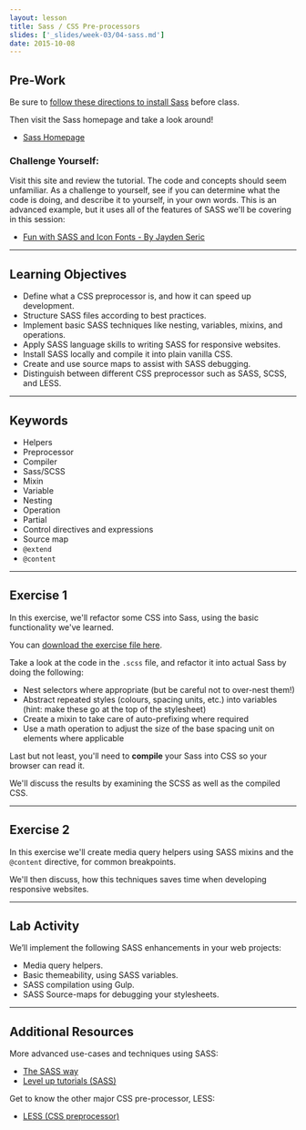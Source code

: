 ```yaml
---
layout: lesson
title: Sass / CSS Pre-processors
slides: ['_slides/week-03/04-sass.md']
date: 2015-10-08
---
```


## Pre-Work

Be sure to [follow these directions to install Sass](http://sass-lang.com/install) before class.

Then visit the Sass homepage and take a look around!

- [Sass Homepage](http://sass-lang.com/guide)

### Challenge Yourself:

Visit this site and review the tutorial. The code and concepts should seem unfamiliar. As a challenge to yourself, see if you can determine what the code is doing, and describe it to yourself, in your own words. This is an advanced example, but it uses all of the features of SASS we'll be covering in this session:

- [Fun with SASS and Icon Fonts - By Jayden Seric](http://jaydenseric.com/blog/fun-with-sass-and-font-icons)

---

## Learning Objectives

- Define what a CSS preprocessor is, and how it can speed up development.
- Structure SASS files according to best practices.
- Implement basic SASS techniques like nesting, variables, mixins, and operations.
- Apply SASS language skills to writing SASS for responsive websites.
- Install SASS locally and compile it into plain vanilla CSS.
- Create and use source maps to assist with SASS debugging.
- Distinguish between different CSS preprocessor such as SASS, SCSS, and LESS.

---

## Keywords

- Helpers
- Preprocessor
- Compiler
- Sass/SCSS
- Mixin
- Variable
- Nesting
- Operation
- Partial
- Control directives and expressions
- Source map
- `@extend`
- `@content`

---

## Exercise 1

In this exercise, we'll refactor some CSS into Sass, using the basic functionality we've learned.

You can [download the exercise file here](/public/files/exercises/sass-e1.zip).

Take a look at the code in the `.scss` file, and refactor it into actual Sass by doing the following:

- Nest selectors where appropriate (but be careful not to over-nest them!)
- Abstract repeated styles (colours, spacing units, etc.) into variables (hint: make these go at the top of the stylesheet)
- Create a mixin to take care of auto-prefixing where required
- Use a math operation to adjust the size of the base spacing unit on elements where applicable

Last but not least, you'll need to **compile** your Sass into CSS so your browser can read it.

We'll discuss the results by examining the SCSS as well as the compiled CSS.

---

## Exercise 2

In this exercise we'll create media query helpers using SASS mixins and the `@content` directive, for common breakpoints.

We'll then discuss, how this techniques saves time when developing responsive websites.

---

## Lab Activity

We’ll implement the following SASS enhancements in your web projects:

- Media query helpers.
- Basic themeability, using SASS variables.
- SASS compilation using Gulp.
- SASS Source-maps for debugging your stylesheets.

---

## Additional Resources

More advanced use-cases and techniques using SASS:

- [The SASS way](http://thesassway.com/)
- [Level up tutorials (SASS)](http://leveluptuts.com/tutorials/sass-tutorials)

Get to know the other major CSS pre-processor, LESS:

- [LESS (CSS preprocessor) ](http://lesscss.org/)
